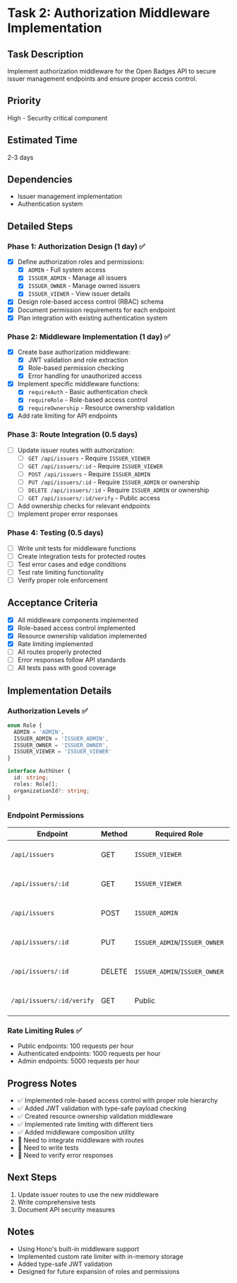 # Task 2: Authorization Middleware Implementation

## Task Description
Implement authorization middleware for the Open Badges API to secure issuer management endpoints and ensure proper access control.

## Priority
High - Security critical component

## Estimated Time
2-3 days

## Dependencies
- Issuer management implementation
- Authentication system

## Detailed Steps

### Phase 1: Authorization Design (1 day) ✅
- [x] Define authorization roles and permissions:
  - [x] `ADMIN` - Full system access
  - [x] `ISSUER_ADMIN` - Manage all issuers
  - [x] `ISSUER_OWNER` - Manage owned issuers
  - [x] `ISSUER_VIEWER` - View issuer details
- [x] Design role-based access control (RBAC) schema
- [x] Document permission requirements for each endpoint
- [x] Plan integration with existing authentication system

### Phase 2: Middleware Implementation (1 day) ✅
- [x] Create base authorization middleware:
  - [x] JWT validation and role extraction
  - [x] Role-based permission checking
  - [x] Error handling for unauthorized access
- [x] Implement specific middleware functions:
  - [x] `requireAuth` - Basic authentication check
  - [x] `requireRole` - Role-based access control
  - [x] `requireOwnership` - Resource ownership validation
- [x] Add rate limiting for API endpoints

### Phase 3: Route Integration (0.5 days)
- [ ] Update issuer routes with authorization:
  - [ ] `GET /api/issuers` - Require `ISSUER_VIEWER`
  - [ ] `GET /api/issuers/:id` - Require `ISSUER_VIEWER`
  - [ ] `POST /api/issuers` - Require `ISSUER_ADMIN`
  - [ ] `PUT /api/issuers/:id` - Require `ISSUER_ADMIN` or ownership
  - [ ] `DELETE /api/issuers/:id` - Require `ISSUER_ADMIN` or ownership
  - [ ] `GET /api/issuers/:id/verify` - Public access
- [ ] Add ownership checks for relevant endpoints
- [ ] Implement proper error responses

### Phase 4: Testing (0.5 days)
- [ ] Write unit tests for middleware functions
- [ ] Create integration tests for protected routes
- [ ] Test error cases and edge conditions
- [ ] Test rate limiting functionality
- [ ] Verify proper role enforcement

## Acceptance Criteria
- [x] All middleware components implemented
- [x] Role-based access control implemented
- [x] Resource ownership validation implemented
- [x] Rate limiting implemented
- [ ] All routes properly protected
- [ ] Error responses follow API standards
- [ ] All tests pass with good coverage

## Implementation Details

### Authorization Levels ✅
```typescript
enum Role {
  ADMIN = 'ADMIN',
  ISSUER_ADMIN = 'ISSUER_ADMIN',
  ISSUER_OWNER = 'ISSUER_OWNER',
  ISSUER_VIEWER = 'ISSUER_VIEWER'
}

interface AuthUser {
  id: string;
  roles: Role[];
  organizationId?: string;
}
```

### Endpoint Permissions
| Endpoint | Method | Required Role | Notes | Status |
|----------|--------|---------------|-------|---------|
| `/api/issuers` | GET | `ISSUER_VIEWER` | List all accessible issuers | 🚧 |
| `/api/issuers/:id` | GET | `ISSUER_VIEWER` | View specific issuer | 🚧 |
| `/api/issuers` | POST | `ISSUER_ADMIN` | Create new issuer | 🚧 |
| `/api/issuers/:id` | PUT | `ISSUER_ADMIN`/`ISSUER_OWNER` | Update if admin or owner | 🚧 |
| `/api/issuers/:id` | DELETE | `ISSUER_ADMIN`/`ISSUER_OWNER` | Delete if admin or owner | 🚧 |
| `/api/issuers/:id/verify` | GET | Public | Verify issuer profile | 🚧 |

### Rate Limiting Rules ✅
- Public endpoints: 100 requests per hour
- Authenticated endpoints: 1000 requests per hour
- Admin endpoints: 5000 requests per hour

## Progress Notes
- ✅ Implemented role-based access control with proper role hierarchy
- ✅ Added JWT validation with type-safe payload checking
- ✅ Created resource ownership validation middleware
- ✅ Implemented rate limiting with different tiers
- ✅ Added middleware composition utility
- 🚧 Need to integrate middleware with routes
- 🚧 Need to write tests
- 🚧 Need to verify error responses

## Next Steps
1. Update issuer routes to use the new middleware
2. Write comprehensive tests
3. Document API security measures

## Notes
- Using Hono's built-in middleware support
- Implemented custom rate limiter with in-memory storage
- Added type-safe JWT validation
- Designed for future expansion of roles and permissions 